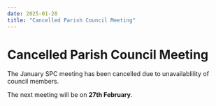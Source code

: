 ```yaml
---
date: 2025-01-28
title: "Cancelled Parish Council Meeting"
---
```


# Cancelled Parish Council Meeting

The January SPC meeting has been cancelled due to
unavailablility of council members.

The next meeting will be on **27th February**.
